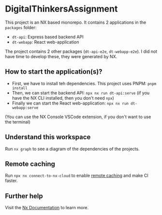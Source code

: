 # DigitalThinkersAssignment

This project is an NX based monorepo. It contains 2 applications in the `packages` folder:

- `dt-api`: Express based backend API
- `dt-webapp`: React web-application

The project contains 2 other packages (`dt-api-e2e`, `dt-webapp-e2e`). I did not have time to develop these, they were generated by NX.

## How to start the application(s)?

- First, we have to install teh dependencies. This project uses PNPM: `pnpm install`
- Then, we can start the backend API: `npx nx run dt-api:serve` (if you have the NX CLI installed, then you don't need `npx`)
- Finally we can start the React web-application: `npx nx run dt-webapp:serve`

(You can use the NX Console VSCode extension, if you don't want to use the terminal)

## Understand this workspace

Run `nx graph` to see a diagram of the dependencies of the projects.

## Remote caching

Run `npx nx connect-to-nx-cloud` to enable [remote caching](https://nx.app) and make CI faster.

## Further help

Visit the [Nx Documentation](https://nx.dev) to learn more.
